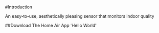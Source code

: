 #Introduction

An easy-to-use, aesthetically pleasing sensor that monitors indoor quality

##Download The Home Air App
'Hello World'